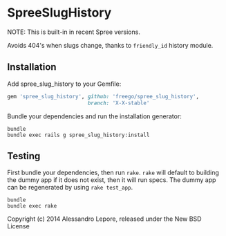 SpreeSlugHistory
================

NOTE: This is built-in in recent Spree versions.

Avoids 404's when slugs change, thanks to `friendly_id` history module.

Installation
------------

Add spree_slug_history to your Gemfile:

```ruby
gem 'spree_slug_history', github: 'freego/spree_slug_history',
                          branch: 'X-X-stable'
```

Bundle your dependencies and run the installation generator:

```shell
bundle
bundle exec rails g spree_slug_history:install
```

Testing
-------

First bundle your dependencies, then run `rake`. `rake` will default to building the dummy app if it does not exist, then it will run specs. The dummy app can be regenerated by using `rake test_app`.

```shell
bundle
bundle exec rake
```

Copyright (c) 2014 Alessandro Lepore, released under the New BSD License
